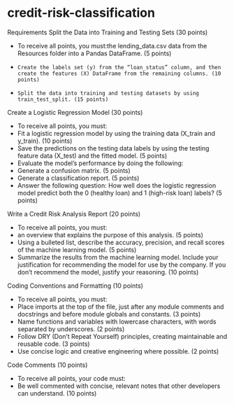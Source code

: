 # credit-risk-classification

Requirements
Split the Data into Training and Testing Sets (30 points)
- To receive all points, you must:the lending_data.csv data from the Resources folder into a Pandas DataFrame. (5 points)
-     Create the labels set (y) from the “loan_status” column, and then create the features (X) DataFrame from the remaining columns. (10 points)
-     Split the data into training and testing datasets by using train_test_split. (15 points)

Create a Logistic Regression Model (30 points)
- To receive all points, you must:
-   Fit a logistic regression model by using the training data (X_train and y_train). (10 points)
-   Save the predictions on the testing data labels by using the testing feature data (X_test) and the fitted model. (5 points)
-   Evaluate the model’s performance by doing the following:
-   Generate a confusion matrix. (5 points)
-   Generate a classification report. (5 points)
-   Answer the following question: How well does the logistic regression model predict both the 0 (healthy loan) and 1 (high-risk loan) labels? (5 points)


Write a Credit Risk Analysis Report (20 points)
- To receive all points, you must:
-  an overview that explains the purpose of this analysis. (5 points)
-  Using a bulleted list, describe the accuracy, precision, and recall scores of the machine learning model. (5 points)
-  Summarize the results from the machine learning model. Include your justification for recommending the model for use by the company. If you don’t recommend the model, justify your reasoning. (10 points)

Coding Conventions and Formatting (10 points)
- To receive all points, you must:
-   Place imports at the top of the file, just after any module comments and docstrings and before module globals and constants. (3 points)
-   Name functions and variables with lowercase characters, with words separated by underscores. (2 points)
-   Follow DRY (Don’t Repeat Yourself) principles, creating maintainable and reusable code. (3 points)
-   Use concise logic and creative engineering where possible. (2 points)
  
Code Comments (10 points)
- To receive all points, your code must:
-   Be well commented with concise, relevant notes that other developers can understand. (10 points)
